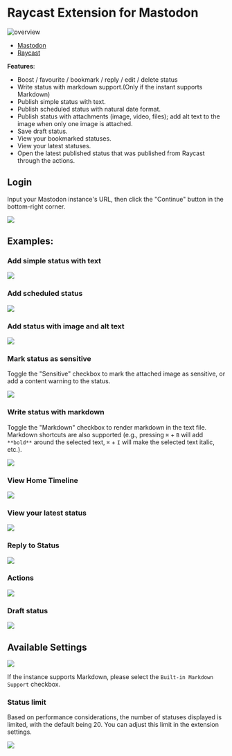# Raycast Extension for Mastodon

![overview](./media/command.png)

-  [Mastodon](https://joinmastodon.org/) 
-  [Raycast](https://raycast.com)

**Features**:
- Boost / favourite / bookmark / reply / edit / delete status
- Write status with markdown support.(Only if the instant supports Markdown)
- Publish simple status with text.
- Publish scheduled status with natural date format.
- Publish status with attachments (image, video, files); add alt text to the image when only one image is attached.
- Save draft status.
- View your bookmarked statuses.
- View your latest statuses.
- Open the latest published status that was published from Raycast through the actions.

## Login

Input your Mastodon instance's URL, then click the "Continue" button in the bottom-right corner.

![](./metadata/mastodon-1.png)

## Examples:

### Add simple status with text

![](./metadata/mastodon-10.png)

### Add scheduled status

![](./metadata/mastodon-7.png)

### Add status with image and alt text

![](./metadata/mastodon-4.png)

### Mark status as sensitive 
Toggle the "Sensitive" checkbox to mark the attached image as sensitive, or add a content warning to the status.

![](media/add-cw.png.png)

### Write status with markdown
Toggle the "Markdown" checkbox to render markdown in the text file. Markdown shortcuts are also supported (e.g., pressing `⌘` + `B` will add `**bold**` around the selected text, `⌘` + `I` will make the selected text italic, etc.).

![](media/markdown.png)

### View Home Timeline

![](metadata/mastodon-12.png)
### View your latest status

![](metadata/mastodon-11.png)

### Reply to Status
![](metadata/mastodon-14.png)


### Actions

![](metadata/mastodon-13.png)

### Draft status 

![](media/draft.png)

## Available Settings

![](./media/settings.png)

If the instance supports Markdown, please select the `Built-in Markdown Support` checkbox. 

### Status limit
Based on performance considerations, the number of statuses displayed is limited, with the default being 20. You can adjust this limit in the extension settings.

![](media/setting-status.png)


